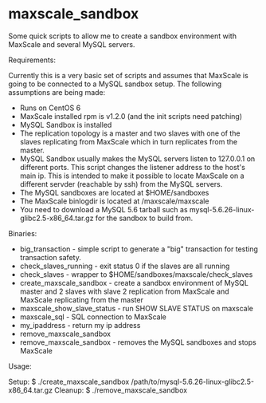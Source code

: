 # maxscale_sandbox
Some quick scripts to allow me to create a sandbox environment with MaxScale and several MySQL servers.

Requirements:

Currently this is a very basic set of scripts and assumes that MaxScale is going to be connected to a MySQL sandbox setup.
The following assumptions are being made:
* Runs on CentOS 6
* MaxScale installed rpm is v1.2.0 (and the init scripts need patching)
* MySQL Sandbox is installed
* The replication topology is a master and two slaves with one of the slaves replicating from MaxScale which in turn replicates from the master.
* MySQL Sandbox usually makes the MySQL servers listen to 127.0.0.1 on different ports. This script changes the listener address to the host's main ip. This is intended to make it possible to locate MaxScale on a different servder (reachable by ssh) from the MySQL servers.
* The MySQL sandboxes are located at $HOME/sandboxes
* The MaxScale binlogdir is located at /maxscale/maxscale
* You need to download a MySQL 5.6 tarball such as mysql-5.6.26-linux-glibc2.5-x86_64.tar.gz for the sandbox to build from.

Binaries:
* big_transaction - simple script to generate a "big" transaction for testing transaction safety.
* check_slaves_running - exit status 0 if the slaves are all running
* check_slaves - wrapper to $HOME/sandboxes/maxscale/check_slaves
* create_maxscale_sandbox - create a sandbox environment of MySQL master and 2 slaves with slave 2 replication from MaxScale and MaxScale replicating from the master
* maxscale_show_slave_status - run SHOW SLAVE STATUS on maxscale
* maxscale_sql - SQL connection to MaxScale
* my_ipaddress - return my ip address
* remove_maxscale_sandbox
* remove_maxscale_sandbox - removes the MySQL sandboxes and stops MaxScale

Usage:

Setup:
$ ./create_maxscale_sandbox /path/to/mysql-5.6.26-linux-glibc2.5-x86_64.tar.gz
Cleanup:
$ ./remove_maxscale_sandbox

